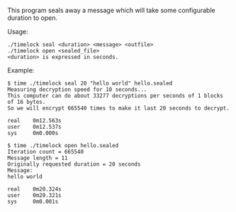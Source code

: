 This program seals away a message which will take some configurable duration
to open.

Usage:
```
./timelock seal <duration> <message> <outfile>
./timelock open <sealed_file>
<duration> is expressed in seconds.
```


Example:

```
$ time ./timelock seal 20 "hello world" hello.sealed
Measuring decryption speed for 10 seconds...
This computer can do about 33277 decryptions per seconds of 1 blocks of 16 bytes.
So we will encrypt 665540 times to make it last 20 seconds to decrypt.

real    0m12.563s
user    0m12.537s
sys     0m0.000s

$ time ./timelock open hello.sealed
Iteration count = 665540
Message length = 11
Originally requested duration = 20 seconds
Message:
hello world

real    0m20.324s
user    0m20.321s
sys     0m0.001s
```
